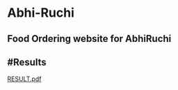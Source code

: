 # Abhi-Ruchi
Food Ordering website for AbhiRuchi
---------------------------------------------------
#Results 
---------------------------------------------------
[RESULT.pdf](https://github.com/Abhilash1676/Abhi-Ruchi/files/9219318/RESULT.pdf)
